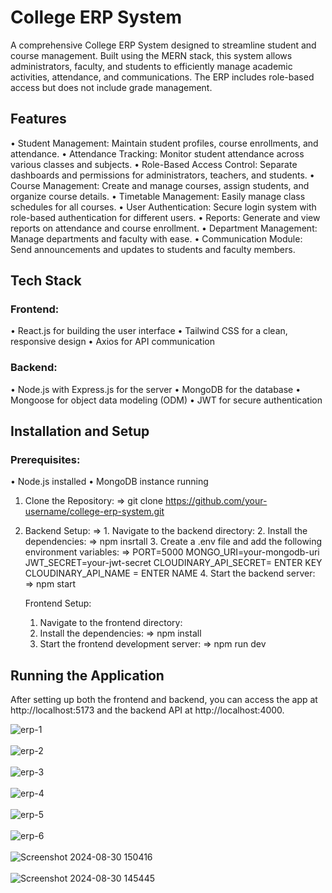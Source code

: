 # College ERP System

A comprehensive College ERP System designed to streamline student and course management. Built using the MERN stack, this system allows administrators, faculty, and students to efficiently manage academic activities, attendance, and communications. The ERP includes role-based access but does not include grade management.

## Features

• Student Management: Maintain student profiles, course enrollments, and attendance.
• Attendance Tracking: Monitor student attendance across various classes and subjects.
• Role-Based Access Control: Separate dashboards and permissions for administrators, teachers, and students.
• Course Management: Create and manage courses, assign students, and organize course details.
• Timetable Management: Easily manage class schedules for all courses.
• User Authentication: Secure login system with role-based authentication for different users.
• Reports: Generate and view reports on attendance and course enrollment.
• Department Management: Manage departments and faculty with ease.
• Communication Module: Send announcements and updates to students and faculty members.

## Tech Stack

### Frontend:
• React.js for building the user interface
• Tailwind CSS for a clean, responsive design
• Axios for API communication

### Backend:
• Node.js with Express.js for the server
• MongoDB for the database
• Mongoose for object data modeling (ODM)
• JWT for secure authentication

## Installation and Setup

### Prerequisites:
• Node.js installed
• MongoDB instance running

1. Clone the Repository:
  => git clone https://github.com/your-username/college-erp-system.git
2. Backend Setup:
   => 1. Navigate to the backend directory:
      2. Install the dependencies:
         => npm insrtall
      3. Create a .env file and add the following environment variables:
         => PORT=5000
            MONGO_URI=your-mongodb-uri
            JWT_SECRET=your-jwt-secret
            CLOUDINARY_API_SECRET= ENTER KEY
            CLOUDINARY_API_NAME = ENTER NAME
      4. Start the backend server:
         => npm start

   Frontend Setup:
     1. Navigate to the frontend directory:
     2. Install the dependencies:
        => npm install
     3. Start the frontend development server:
        => npm run dev
        
## Running the Application
After setting up both the frontend and backend, you can access the app at http://localhost:5173 and the backend API at http://localhost:4000.



![erp-1](https://github.com/user-attachments/assets/b23fee8d-ca3f-48e2-9f52-3499404bce90)
<br> <br>
![erp-2](https://github.com/user-attachments/assets/b469189f-05a5-4216-b558-8b41aec62d14)
<br> <br>
![erp-3](https://github.com/user-attachments/assets/4d4caf12-dbcf-4c24-bbdd-8fa333ba94c3)
<br> <br>
![erp-4](https://github.com/user-attachments/assets/15a301d2-53b5-4777-a2c7-d8da093b9d85)
<br> <br>
![erp-5](https://github.com/user-attachments/assets/f29b0f12-82b8-4409-883e-ca6a438c2a39)
<br> <br>
![erp-6](https://github.com/user-attachments/assets/b13d580b-515a-4a9e-aba4-d673f204f4e9)
<br> <br>
![Screenshot 2024-08-30 150416](https://github.com/user-attachments/assets/b50f482b-9eef-4e48-b705-c35948d9d1e1)
<br> <br>
![Screenshot 2024-08-30 145445](https://github.com/user-attachments/assets/5628b1ba-29bf-47c5-890a-a8a162da0b25)
